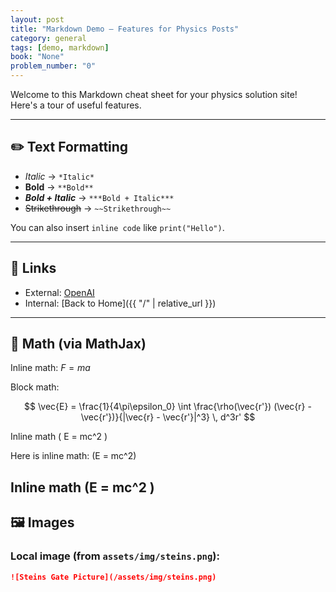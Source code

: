 ```yaml
---
layout: post
title: "Markdown Demo – Features for Physics Posts"
category: general
tags: [demo, markdown]
book: "None"
problem_number: "0"
---
```


Welcome to this Markdown cheat sheet for your physics solution site! Here's a tour of useful features.

---

## ✏️ Text Formatting

- *Italic* → `*Italic*`
- **Bold** → `**Bold**`
- ***Bold + Italic*** → `***Bold + Italic***`
- ~~Strikethrough~~ → `~~Strikethrough~~`

You can also insert `inline code` like `print("Hello")`.

---

## 🔗 Links

- External: [OpenAI](https://openai.com)
- Internal: [Back to Home]({{ "/" | relative_url }})

---

## 🧮 Math (via MathJax)

Inline math: $F = ma$

Block math:

$$
\vec{E} = \frac{1}{4\pi\epsilon_0} \int \frac{\rho(\vec{r'}) (\vec{r} - \vec{r'})}{|\vec{r} - \vec{r'}|^3} \, d^3r'
$$

Inline math \( E = mc^2 \) 

Here is inline math: \(E = mc^2\)

Inline math \(E = mc^2 \)
---

## 🖼️ Images

### Local image (from `assets/img/steins.png`):

```markdown
![Steins Gate Picture](/assets/img/steins.png)

